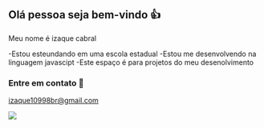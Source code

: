 ## Olá pessoa seja bem-vindo 👍


Meu nome é izaque cabral

-Estou esteundando em uma escola estadual 
-Estou me desenvolvendo na linguagem javascipt
-Este espaço é para projetos do meu desenolvimento

### Entre em contato 📧
 
 izaque10998br@gmail.com
 
 ![](https://media.tenor.com/PBMuYPx8L74AAAAM/boyfriend-boyfriend-fnf.gif)
